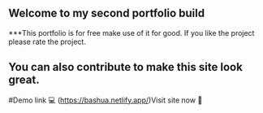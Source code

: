## Welcome to my second portfolio build
***This portfolio is for free make use of it for good.
If you like the project please rate the project.
## You can also contribute to make this site look great.

#Demo link 💻
(https://bashua.netlify.app/)Visit site now 🤗
